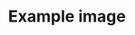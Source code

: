 ---
title: "Example image"
image: "./src/assets/images/pexels-anete-lusina-4792488.jpg"
tag:
- handyman
---